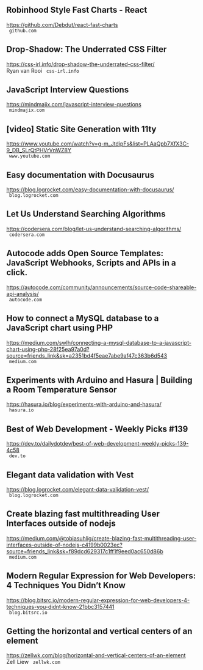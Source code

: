 ## Robinhood Style Fast Charts - React  
https://github.com/Debdut/react-fast-charts  
 ` github.com`
  

## Drop-Shadow: The Underrated CSS Filter  
https://css-irl.info/drop-shadow-the-underrated-css-filter/  
Ryan van Rooi ` css-irl.info`
  

## JavaScript Interview Questions  
https://mindmajix.com/javascript-interview-questions  
 ` mindmajix.com`
  

## [video] Static Site Generation with 11ty  
https://www.youtube.com/watch?v=g-m_JtdipFs&list=PLAaQpb7XfX3C-9_DB_SLrQtPHVrVnWZ8Y  
 ` www.youtube.com`
  

## Easy documentation with Docusaurus  
https://blog.logrocket.com/easy-documentation-with-docusaurus/  
 ` blog.logrocket.com`
  

## Let Us Understand Searching Algorithms  
https://codersera.com/blog/let-us-understand-searching-algorithms/  
 ` codersera.com`
  

## Autocode adds Open Source Templates: JavaScript Webhooks, Scripts and APIs in a click.  
https://autocode.com/community/announcements/source-code-shareable-api-analysis/  
 ` autocode.com`
  

## How to connect a MySQL database to a JavaScript chart using PHP  
https://medium.com/swlh/connecting-a-mysql-database-to-a-javascript-chart-using-php-28f25ea97a0d?source=friends_link&sk=a2351bd4f5eae7abe9af47c363b6d543  
 ` medium.com`
  

## Experiments with Arduino and Hasura | Building a Room Temperature Sensor  
https://hasura.io/blog/experiments-with-arduino-and-hasura/  
 ` hasura.io`
  

## Best of Web Development - Weekly Picks #139  
https://dev.to/dailydotdev/best-of-web-development-weekly-picks-139-4c58  
 ` dev.to`
  

## Elegant data validation with Vest  
https://blog.logrocket.com/elegant-data-validation-vest/  
 ` blog.logrocket.com`
  

## Create blazing fast multithreading User Interfaces outside of nodejs  
https://medium.com/@tobiasuhlig/create-blazing-fast-multithreading-user-interfaces-outside-of-nodejs-c4199b0023ec?source=friends_link&sk=f89dcd629317c1ff1f9eed0ac650d86b  
 ` medium.com`
  

## Modern Regular Expression for Web Developers: 4 Techniques You Didn’t Know  
https://blog.bitsrc.io/modern-regular-expression-for-web-developers-4-techniques-you-didnt-know-21bbc3157441  
 ` blog.bitsrc.io`
  

## Getting the horizontal and vertical centers of an element  
https://zellwk.com/blog/horizontal-and-vertical-centers-of-an-element  
Zell Liew ` zellwk.com`
  

